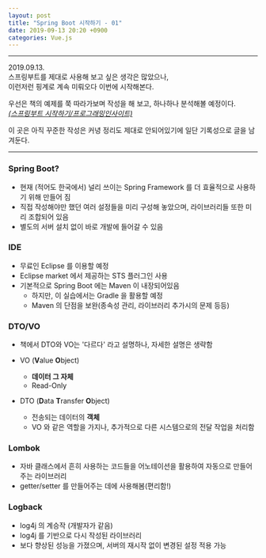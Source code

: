 ```yaml
---
layout: post
title: "Spring Boot 시작하기 - 01"
date: 2019-09-13 20:20 +0900
categories: Vue.js
---
```


---  
2019.09.13.  
스프링부트를 제대로 사용해 보고 싶은 생각은 많았으나,  
이런저런 핑계로 계속 미뤄오다 이번에 시작해본다.

우선은 책의 예제를 쭉 따라가보며 작성을 해 보고, 하나하나 분석해볼 예정이다.  
_[(스프링부트 시작하기/프로그래밍인사이트)](https://github.com/insightbook/Spring-Boot)_

이 곳은 아직 꾸준한 작성은 커녕 정리도 제대로 안되어있기에
일단 기록성으로 글을 남겨둔다.

---

### Spring Boot?
- 현재 (적어도 한국에서) 널리 쓰이는 Spring Framework 를 더 효율적으로 사용하기 위해 만들어 짐
- 직접 작성해야만 했던 여러 설정들을 미리 구성해 놓았으며, 라이브러리들 또한 미리 조합되어 있음
- 별도의 서버 설치 없이 바로 개발에 들어갈 수 있음

### IDE
- 무료인 Eclipse 를 이용할 예정
- Eclipse market 에서 제공하는 STS 플러그인 사용
- 기본적으로 Spring Boot 에는 Maven 이 내장되어있음
    - 하지만, 이 실습에서는 Gradle 을 활용할 예정
    - Maven 의 단점을 보완(종속성 관리, 라이브러리 추가시의 문제 등등)

### DTO/VO
- 책에서 DTO와 VO는 '다르다' 라고 설명하나, 자세한 설명은 생략함
- VO (**V**alue **O**bject)
    - **데이터 그 자체**
    - Read-Only

- DTO (**D**ata **T**ransfer **O**bject)
    - 전송되는 데이터의 **객체**
    - VO 와 같은 역할을 가지나, 추가적으로 다른 시스템으로의 전달 작업을 처리함

### Lombok
- 자바 클래스에서 흔히 사용하는 코드들을 어노테이션을 활용하여 자동으로 만들어주는 라이브러리
- getter/setter 를 만들어주는 데에 사용해봄(편리함!)

### Logback
- log4j 의 계승작 (개발자가 같음)
- log4j 를 기반으로 다시 작성된 라이브러리
- 보다 향상된 성능을 가졌으며, 서버의 재시작 없이 변경된 설정 적용 가능
